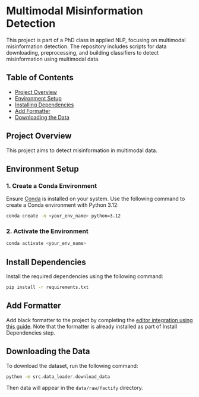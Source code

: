 # Multimodal Misinformation Detection

This project is part of a PhD class in applied NLP, focusing on multimodal misinformation detection. The repository includes scripts for data downloading, preprocessing, and building classifiers to detect misinformation using multimodal data.

## Table of Contents
- [Project Overview](#project-overview)
- [Environment Setup](#environment-setup)
- [Installing Dependencies](#installing-dependencies)
- [Add Formatter](#add-formatter)
- [Downloading the Data](#downloading-the-data)

## Project Overview

This project aims to detect misinformation in multimodal data. 

## Environment Setup

### 1. Create a Conda Environment
Ensure [Conda](https://docs.conda.io/projects/conda/en/latest/user-guide/install/) is installed on your system. Use the following command to create a Conda environment with Python 3.12:

```bash
conda create -n <your_env_name> python=3.12
```

### 2. Activate the Environment
```bash
conda activate <your_env_name>
```

## Install Dependencies
Install the required dependencies using the following command:

```bash 
pip install -r requirements.txt
```

## Add Formatter
Add black formatter to the project by completing the 
[editor integration using this guide](https://black.readthedocs.io/en/stable/integrations/editors.html). Note that 
the formatter is already installed as part of Install Dependencies step.

## Downloading the Data
To download the dataset, run the following command:

```bash
python -m src.data_loader.download_data
```

Then data will appear in the `data/raw/factify` directory.
